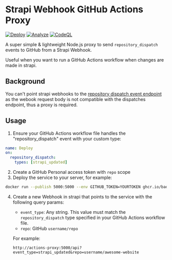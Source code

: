 # Strapi Webhook GitHub Actions Proxy

[![Deploy](https://github.com/badsyntax/strapi-webhook-actions-proxy/actions/workflows/prod-deploy.yml/badge.svg)](https://github.com/badsyntax/strapi-webhook-actions-proxy/actions/workflows/prod-deploy.yml)
[![Analyze](https://github.com/badsyntax/strapi-webhook-actions-proxy/actions/workflows/analyze.yml/badge.svg)](https://github.com/badsyntax/strapi-webhook-actions-proxy/actions/workflows/analyze.yml)
[![CodeQL](https://github.com/badsyntax/strapi-webhook-actions-proxy/actions/workflows/codeql-analysis.yml/badge.svg)](https://github.com/badsyntax/strapi-webhook-actions-proxy/actions/workflows/codeql-analysis.yml)

A super simple & lightweight Node.js proxy to send `repository_dispatch` events to GitHub from a Strapi Webhook.

Useful when you want to run a GitHub Actions workflow when changes are made in strapi.

## Background

You can't point strapi webhooks to the [repository dispatch event endpoint](https://docs.github.com/en/rest/reference/repos#create-a-repository-dispatch-event) as the webook request body is not compatible with the dispatches endpoint, thus a proxy is required.

## Usage

1. Ensure your GitHub Actions workflow file handles the "repository_dispatch" event with your custom type:

```yml
name: Deploy
on:
  repository_dispatch:
    types: [strapi_updated]
```

2. Create a GitHub Personal access token with `repo` scope
3. Deploy the service to your server, for example:

```bash
docker run --publish 5000:5000 --env GITHUB_TOKEN=YOURTOKEN ghcr.io/badsyntax/strapi-webhook-actions-proxy:latest
```

4. Create a new Webhook in strapi that points to the service with the following query params:

   - `event_type`: Any string. This value must match the `repository_dispatch` type specified in your GitHub Actions workflow file.
   - `repo`: GitHub `username/repo`

   For example:

   ```
   http://actions-proxy:5000/api?event_type=strapi_updated&repo=username/awesome-website
   ```
